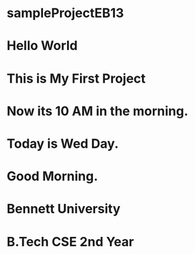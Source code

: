 # sampleProjectEB13

# Hello World
# This is My First Project

# Now its 10 AM in the morning. 
# Today is Wed Day. 
# Good Morning. 

# Bennett University
# B.Tech CSE 2nd Year
